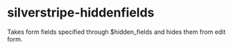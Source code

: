 silverstripe-hiddenfields
=========================

Takes form fields specified through $hidden_fields and hides them from edit form.